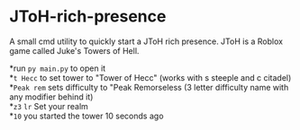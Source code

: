 # JToH-rich-presence
 A small cmd utility to quickly start a JToH rich presence. JToH is a Roblox game called Juke's Towers of Hell.

*run `py main.py` to open it  
*`t Hecc` to set tower to "Tower of Hecc" (works with s steeple and c citadel)  
*`Peak rem` sets difficulty to "Peak Remorseless (3 letter difficulty name with any modifier behind it)  
*`z3` `lr` Set your realm  
*`10` you started the tower 10 seconds ago   
